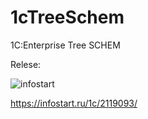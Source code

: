 # 1cTreeSchem

1C:Enterprise Tree SCHEM

Relese:

![infostart](https://infostart.ru/bitrix/templates/sandbox_empty/assets/tpl/abo/img/logo.svg)

https://infostart.ru/1c/2119093/
